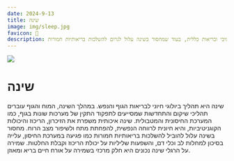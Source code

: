 ```yaml
---
date: 2024-9-13
title: שינה
image: img/sleep.jpg
favicon: 🛌
description: שינה היא תהליך חיוני לשיקום הגוף והנפש, המשפר תפקוד קוגניטיבי ובריאות כללית, בעוד שמחסור בשינה עלול לגרום להשלכות בריאותיות חמורות.
---
```


![](img/sleep.jpg)

# שינה

שינה היא תהליך ביולוגי חיוני לבריאות הגוף והנפש. במהלך השינה, המוח והגוף עוברים תהליכי שיקום והתחדשות שמסייעים לתפקוד התקין של מערכות שונות בגוף, כמו המערכת החיסונית והמטבולית. שינה איכותית משפרת את הזיכרון, הריכוז והיכולות הקוגניטיביות, והיא חיונית לרווחה הנפשית, להפחתת מתח ולשיפור מצב הרוח. מחסור בשינה עלול להוביל להשלכות בריאותיות חמורות כמו פגיעה במערכת החיסון, עלייה בסיכון למחלות לב וכלי דם, והשפעות שליליות על יכולת הריכוז וקבלת החלטות. שמירה על הרגלי שינה נכונים היא חלק מרכזי בשמירה על אורח חיים בריא ומאוזן.
